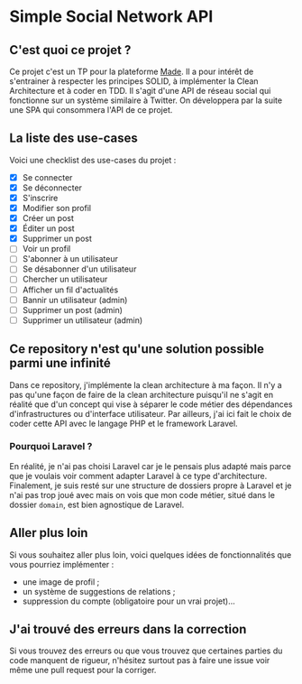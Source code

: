 # Simple Social Network API

## C'est quoi ce projet ?

Ce projet c'est un TP pour la plateforme [Made](https://made.alwaysdata.net/). Il a pour intérêt de s'entrainer à respecter les principes SOLID, à implémenter la Clean Architecture et à coder en TDD. Il s'agit d'une API de réseau social qui fonctionne sur un système similaire à Twitter. On développera par la suite une SPA qui consommera l'API de ce projet.

## La liste des use-cases

Voici une checklist des use-cases du projet :
- [X] Se connecter
- [X] Se déconnecter
- [X] S'inscrire
- [X] Modifier son profil
- [X] Créer un post
- [X] Éditer un post
- [X] Supprimer un post
- [ ] Voir un profil
- [ ] S'abonner à un utilisateur
- [ ] Se désabonner d'un utilisateur
- [ ] Chercher un utilisateur
- [ ] Afficher un fil d'actualités
- [ ] Bannir un utilisateur (admin)
- [ ] Supprimer un post (admin)
- [ ] Supprimer un utilisateur (admin)

## Ce repository n'est qu'une solution possible parmi une infinité

Dans ce repository, j'implémente la clean architecture à ma façon. Il n'y a pas qu'une façon de faire de la clean architecture puisqu'il ne s'agit en réalité que d'un concept qui vise à séparer le code métier des dépendances d'infrastructures ou d'interface utilisateur. Par ailleurs, j'ai ici fait le choix de coder cette API avec le langage PHP et le framework Laravel.

### Pourquoi Laravel ?

En réalité, je n'ai pas choisi Laravel car je le pensais plus adapté mais parce que je voulais voir comment adapter Laravel à ce type d'architecture. Finalement, je suis resté sur une structure de dossiers propre à Laravel et je n'ai pas trop joué avec mais on vois que mon code métier, situé dans le dossier `domain`, est bien agnostique de Laravel.

## Aller plus loin

Si vous souhaitez aller plus loin, voici quelques idées de fonctionnalités que vous pourriez implémenter :
- une image de profil ;
- un système de suggestions de relations ;
- suppression du compte (obligatoire pour un vrai projet)...

## J'ai trouvé des erreurs dans la correction

Si vous trouvez des erreurs ou que vous trouvez que certaines parties du code manquent de rigueur, n'hésitez surtout pas à faire une issue voir même une pull request pour la corriger.

